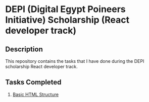 # DEPI (Digital Egypt Poineers Initiative) Scholarship (React developer track)

## Description

This repository contains the tasks that I have done during the DEPI scholarship React developer track.

## Tasks Completed

1. [Basic HTML Structure](./tasks/1.0.basic-html-structure/README.md)
